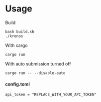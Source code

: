 # Usage

Build
```
bash build.sh
./kronos 
```

With cargo 
```
cargo run
```

With auto submission turned off
```
cargo run -- --disable-auto
```


#### config.toml

```
api_token = "REPLACE_WITH_YOUR_API_TOKEN"
```
